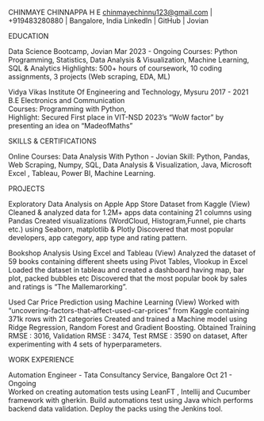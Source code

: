 CHINMAYE CHINNAPPA H E
chinmayechinnu123@gmail.com | +919483280880 | Bangalore, India 
                       LinkedIn  | GitHub | Jovian

EDUCATION

Data Science Bootcamp, Jovian                                                                                               Mar 2023 - Ongoing
Courses: Python Programming, Statistics, Data Analysis & Visualization, Machine Learning, SQL & Analytics
Highlights: 500+ hours of coursework, 10 coding assignments, 3 projects (Web scraping, EDA, ML)

Vidya Vikas Institute Of Engineering and Technology, Mysuru                                                                 2017 - 2021                                          
B.E  Electronics and Communication                                            
Courses: Programming with Python,  
Highlight: Secured First place in VIT-NSD 2023’s “WoW factor” by presenting an idea on “MadeofMaths”


SKILLS & CERTIFICATIONS

Online Courses: Data Analysis With Python - Jovian
Skill: Python, Pandas, Web Scraping, Numpy, SQL, Data Analysis & Visualization, Java, Microsoft Excel , Tableau, Power BI,  Machine Learning.

PROJECTS 

Exploratory Data Analysis on Apple App Store Dataset from Kaggle (View)
Cleaned & analyzed data for 1.2M+ apps data containing 21 columns using Pandas
Created visualizations (WordCloud, Histogram,Funnel, pie charts etc.) using Seaborn, matplotlib & Plotly
Discovered that most popular developers, app category, app type and rating pattern.

Bookshop Analysis Using Excel and Tableau (View) 
Analyzed the dataset of 59 books containing different sheets using Pivot Tables, Vlookup in Excel 
Loaded the dataset in tableau and created a dashboard having map, bar plot, packed bubbles etc 
Discovered that the most popular book by sales and  ratings is “The Mallemarorking”.

Used Car Price Prediction using Machine Learning (View)
Worked with “uncovering-factors-that-affect-used-car-prices” from Kaggle containing 371k rows with 21 categories
Created and trained a Machine model using Ridge Regression, Random Forest and Gradient Boosting.
Obtained Training RMSE : 3016, Validation RMSE : 3474, Test RMSE : 3590 on dataset, After experimenting with 4 sets of hyperparameters.

WORK EXPERIENCE 

Automation Engineer - Tata Consultancy Service, Bangalore         				Oct 21 - Ongoing                                                                                                                      
Worked on creating automation tests using LeanFT , Intellij and Cucumber framework with gherkin.
Build automations test using Java which performs backend data validation.
Deploy the packs using the Jenkins tool.



<!--
**ChinmayeChinnappa/ChinmayeChinnappa** is a ✨ _special_ ✨ repository because its `README.md` (this file) appears on your GitHub profile.

Here are some ideas to get you started:

- 🔭 I’m currently working on ...
- 🌱 I’m currently learning ...
- 👯 I’m looking to collaborate on ...
- 🤔 I’m looking for help with ...
- 💬 Ask me about ...
- 📫 How to reach me: ...
- 😄 Pronouns: ...
- ⚡ Fun fact: ...
-->
